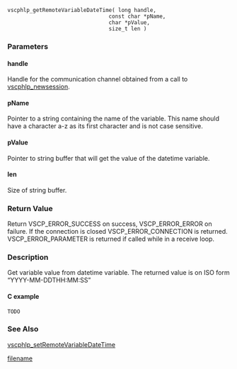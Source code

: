 

```clike
vscphlp_getRemoteVariableDateTime( long handle, 
                                const char *pName, 
                                char *pValue, 
                                size_t len ) 
```


### Parameters

#### handle
Handle for the communication channel obtained from a call to [vscphlp_newsession](vscphlp_newsession.md).

#### pName
Pointer to a string containing the name of the variable. This name should have a character a-z as its first character and is not case sensitive.

#### pValue
Pointer to string buffer that will get the value of the datetime variable.

#### len
Size of string buffer.

### Return Value
Return VSCP_ERROR_SUCCESS on success, VSCP_ERROR_ERROR on failure. If the connection is closed VSCP_ERROR_CONNECTION is returned. VSCP_ERROR_PARAMETER is returned if called while in a receive loop. 

### Description
Get variable value from datetime variable. The returned value is on ISO form “YYYY-MM-DDTHH:MM:SS” 

#### C example

```clike
TODO
```

### See Also
[vscphlp_setRemoteVariableDateTime](vscphlp_setremotevariabledatetime.md)



[filename](./bottom_copyright.md ':include')
